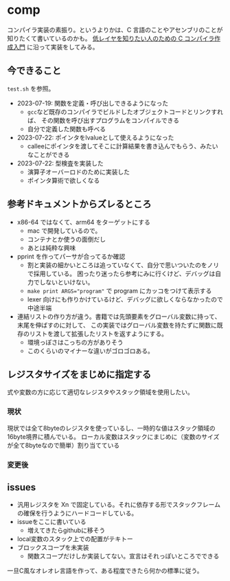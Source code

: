 # comp

コンパイラ実装の素振り。というよりかは、C 言語のことやアセンブリのことが知りたくて書いているのかも。
[低レイヤを知りたい人のための C コンパイラ作成入門](https://www.sigbus.info/compilerbook)
に沿って実装をしてみる。

## 今できること

`test.sh` を参照。

- 2023-07-19: 関数を定義・呼び出しできるようになった
  - `gcc`など既存のコンパイラでビルドしたオブジェクトコードとリンクすれば、
    その関数を呼び出すプログラムをコンパイルできる
  - 自分で定義した関数も呼べる
- 2023-07-22: ポインタをlvalueとして使えるようになった
  - calleeにポインタを渡してそこに計算結果を書き込んでもらう、みたいなことができる
- 2023-07-22: 型検査を実装した
  - 演算子オーバーロドのために実装した
  - ポインタ算術で欲しくなる

## 参考ドキュメントからズレるところ

- x86-64 ではなくて、arm64 をターゲットにする
  - mac で開発しているので。
  - コンテナとか使うの面倒だし
  - あとは純粋な興味
- pprint を作ってパーサが合ってるか確認
  - 割と実装の細かいところは追っていなくて、自分で思いついたのをノリで採用している。
    困ったり迷ったら参考にみに行くけど、デバッグは自力でしないといけない。
  - `make print ARGS="program"` で program にカッコをつけて表示する
  - lexer 向けにも作りかけているけど、デバッグに欲しくならなかったので中途半端
- 連結リストの作り方が違う。書籍では先頭要素をグローバル変数に持って、末尾を伸ばすのに対して、
  この実装ではグローバル変数を持たずに関数に既存のリストを渡して拡張したリストを返すようにする。
  - 環境っぽさはこっちの方がありそう
  - このくらいのマイナーな違いがゴロゴロある。

## レジスタサイズをまじめに指定する

式や変数の方に応じて適切なレジスタやスタック領域を使用したい。

### 現状

現状では全て8byteのレジスタを使っているし、一時的な値はスタック領域の16byte境界に積んでいる。
ローカル変数はスタックにまじめに（変数のサイズが全て8byteなので簡単）割り当てている

### 変更後

## issues

- 汎用レジスタを Xn で固定している。それに依存する形でスタックフレームの確保を行うようにハードコードしている。
- issueをここに書いている
  - 増えてきたらgithubに移そう
- local変数のスタック上での配置がテキトー
- ブロックスコープを未実装
  - 関数スコープだけしか実装してない。宣言はそれっぽいところでできる

一旦C風なオレオレ言語を作って、ある程度できたら何かの標準に従う。

